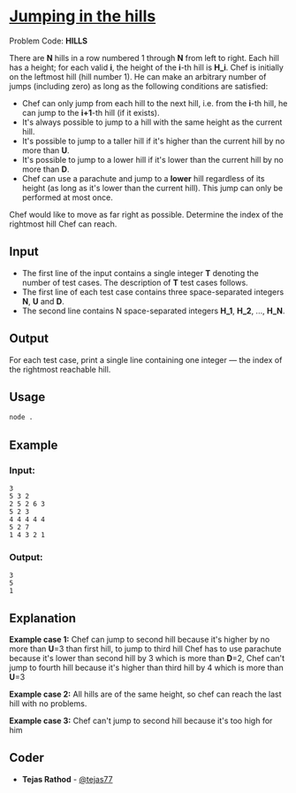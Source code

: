 
# [Jumping in the hills](https://www.codechef.com/problems/HILLS)
Problem Code: **HILLS**

There are **N** hills in a row numbered 1 through **N** from left to right. Each hill has a height; for each valid **i**, the height of the **i**-th hill is **H_i**. Chef is initially on the leftmost hill (hill number 1). He can make an arbitrary number of jumps (including zero) as long as the following conditions are satisfied:

- Chef can only jump from each hill to the next hill, i.e. from the **i**-th hill, he can jump to the **i+1**-th hill (if it exists).
- It's always possible to jump to a hill with the same height as the current hill.
- It's possible to jump to a taller hill if it's higher than the current hill by no more than **U**.
- It's possible to jump to a lower hill if it's lower than the current hill by no more than **D**.
- Chef can use a parachute and jump to a **lower** hill regardless of its height (as long as it's lower than the current hill). This jump can only be performed at most once.

Chef would like to move as far right as possible. Determine the index of the rightmost hill Chef can reach.

## Input

- The first line of the input contains a single integer **T** denoting the number of test cases. The description of **T** test cases follows.
- The first line of each test case contains three space-separated integers **N**, **U** and **D**.
- The second line contains N space-separated integers **H_1**, **H_2**, ..., **H_N**.

## Output

For each test case, print a single line containing one integer — the index of the rightmost reachable hill.

## Usage
```sh
node .
```
## Example
### Input:
```
3
5 3 2
2 5 2 6 3
5 2 3
4 4 4 4 4
5 2 7
1 4 3 2 1
```
### Output:
```
3
5
1
```
## Explanation

**Example case 1:**
Chef can jump to second hill because it's higher by no more than **U**=3 than first hill, to jump to third hill Chef has to use parachute because it's lower than second hill by 3 which is more than **D**=2, Chef can't jump to fourth hill because it's higher than third hill by 4 which is more than **U**=3

**Example case 2:**
All hills are of the same height, so chef can reach the last hill with no problems.

**Example case 3:**
Chef can't jump to second hill because it's too high for him

## Coder

* **Tejas Rathod** - [@tejas77](https://github.com/tejas77)
